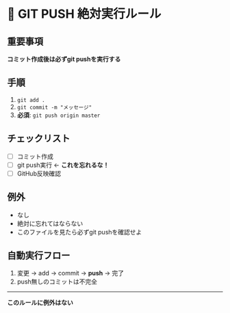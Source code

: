 # 🚨 GIT PUSH 絶対実行ルール

## 重要事項
**コミット作成後は必ずgit pushを実行する**

## 手順
1. `git add .`
2. `git commit -m "メッセージ"`
3. **必須**: `git push origin master`

## チェックリスト
- [ ] コミット作成
- [ ] git push実行 ← **これを忘れるな！**
- [ ] GitHub反映確認

## 例外
- なし
- 絶対に忘れてはならない
- このファイルを見たら必ずgit pushを確認せよ

## 自動実行フロー
1. 変更 → add → commit → **push** → 完了
2. push無しのコミットは不完全

---
**このルールに例外はない**